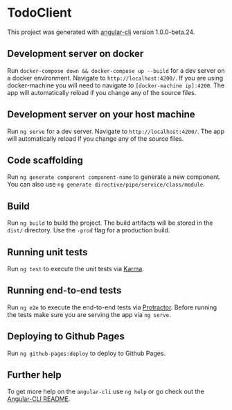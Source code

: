 # TodoClient

This project was generated with [angular-cli](https://github.com/angular/angular-cli) version 1.0.0-beta.24.

## Development server on docker
Run `docker-compose down && docker-compose up --build` for a dev server on a docker environment. Navigate to `http://localhost:4200/`.
If you are using docker-machine you will need to navigate to `[docker-machine ip]:4200`. The app will automatically reload if you change any of the source files.

## Development server on your host machine
Run `ng serve` for a dev server. Navigate to `http://localhost:4200/`. The app will automatically reload if you change any of the source files.

## Code scaffolding

Run `ng generate component component-name` to generate a new component. You can also use `ng generate directive/pipe/service/class/module`.

## Build

Run `ng build` to build the project. The build artifacts will be stored in the `dist/` directory. Use the `-prod` flag for a production build.

## Running unit tests

Run `ng test` to execute the unit tests via [Karma](https://karma-runner.github.io).

## Running end-to-end tests

Run `ng e2e` to execute the end-to-end tests via [Protractor](http://www.protractortest.org/).
Before running the tests make sure you are serving the app via `ng serve`.

## Deploying to Github Pages

Run `ng github-pages:deploy` to deploy to Github Pages.

## Further help

To get more help on the `angular-cli` use `ng help` or go check out the [Angular-CLI README](https://github.com/angular/angular-cli/blob/master/README.md).

